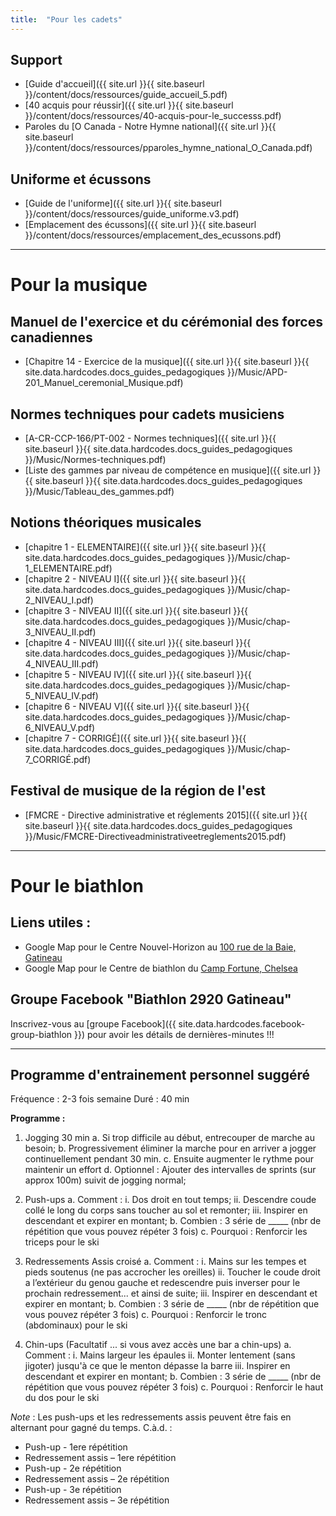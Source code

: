 ```yaml
---
title:  "Pour les cadets"  
---
```


## Support

- [Guide d'accueil]({{ site.url }}{{ site.baseurl }}/content/docs/ressources/guide_accueil_5.pdf)
- [40 acquis pour réussir]({{ site.url }}{{ site.baseurl }}/content/docs/ressources/40-acquis-pour-le_successs.pdf)
- Paroles du [O Canada - Notre Hymne national]({{ site.url }}{{ site.baseurl }}/content/docs/ressources/pparoles_hymne_national_O_Canada.pdf)

## Uniforme et écussons

- [Guide de l'uniforme]({{ site.url }}{{ site.baseurl }}/content/docs/ressources/guide_uniforme.v3.pdf)
- [Emplacement des écussons]({{ site.url }}{{ site.baseurl }}/content/docs/ressources/emplacement_des_ecussons.pdf)


----

# Pour la musique


## Manuel de l'exercice et du cérémonial des forces canadiennes

* [Chapitre 14 - Exercice de la musique]({{ site.url }}{{ site.baseurl }}{{ site.data.hardcodes.docs_guides_pedagogiques }}/Music/APD-201_Manuel_ceremonial_Musique.pdf)

## Normes techniques pour cadets musiciens

* [A-CR-CCP-166/PT-002 - Normes techniques]({{ site.url }}{{ site.baseurl }}{{ site.data.hardcodes.docs_guides_pedagogiques }}/Music/Normes-techniques.pdf)
* [Liste des gammes par niveau de compétence en musique]({{ site.url }}{{ site.baseurl }}{{ site.data.hardcodes.docs_guides_pedagogiques }}/Music/Tableau_des_gammes.pdf)

## Notions théoriques musicales

* [chapitre 1 - ELEMENTAIRE]({{ site.url }}{{ site.baseurl }}{{ site.data.hardcodes.docs_guides_pedagogiques }}/Music/chap-1_ELEMENTAIRE.pdf)
* [chapitre 2 - NIVEAU I]({{ site.url }}{{ site.baseurl }}{{ site.data.hardcodes.docs_guides_pedagogiques }}/Music/chap-2_NIVEAU_I.pdf)
* [chapitre 3 - NIVEAU II]({{ site.url }}{{ site.baseurl }}{{ site.data.hardcodes.docs_guides_pedagogiques }}/Music/chap-3_NIVEAU_II.pdf)
* [chapitre 4 - NIVEAU III]({{ site.url }}{{ site.baseurl }}{{ site.data.hardcodes.docs_guides_pedagogiques }}/Music/chap-4_NIVEAU_III.pdf)
* [chapitre 5 - NIVEAU IV]({{ site.url }}{{ site.baseurl }}{{ site.data.hardcodes.docs_guides_pedagogiques }}/Music/chap-5_NIVEAU_IV.pdf)
* [chapitre 6 - NIVEAU V]({{ site.url }}{{ site.baseurl }}{{ site.data.hardcodes.docs_guides_pedagogiques }}/Music/chap-6_NIVEAU_V.pdf)
* [chapitre 7 - CORRIGÉ]({{ site.url }}{{ site.baseurl }}{{ site.data.hardcodes.docs_guides_pedagogiques }}/Music/chap-7_CORRIGÉ.pdf)

## Festival de musique de la région de l'est

* [FMCRE - Directive administrative et réglements 2015]({{ site.url }}{{ site.baseurl }}{{ site.data.hardcodes.docs_guides_pedagogiques }}/Music/FMCRE-Directiveadministrativeetreglements2015.pdf)

----

# Pour le biathlon


## Liens utiles :

- Google Map pour le Centre Nouvel-Horizon au [100 rue de la Baie, Gatineau](https://maps.google.com/maps?sll=45.4612739,-75.6957445&sspn=0.0057793,0.0109864&q=100+Rue+de+la+Baie,+Gatineau,+QC+J8T+3H7,+Canada&output=classic&dg=ntvb)
- Google Map pour le Centre de biathlon du [Camp Fortune, Chelsea](https://maps.google.com/maps?ll=45.5074825,-75.8563903&z=16&cid=1240015319426570797&q=Camp+Fortune+Biathlon+Range&output=classic&dg=ntv)


## Groupe Facebook "Biathlon 2920 Gatineau"

Inscrivez-vous au [groupe Facebook]({{ site.data.hardcodes.facebook-group-biathlon }}) pour avoir les détails de dernières-minutes !!!

---

## Programme d'entrainement personnel suggéré

Fréquence : 2-3 fois semaine 
Duré : 40 min

**Programme :**

1. Jogging 30 min
  a. Si trop difficile au début, entrecouper de marche au besoin;
  b. Progressivement éliminer la marche pour en arriver a jogger continuellement pendant 30 min.
  c. Ensuite augmenter le rythme pour maintenir un effort
  d. Optionnel : Ajouter des intervalles de sprints (sur approx 100m) suivit de jogging normal;

2. Push-ups
  a. Comment :
    i. Dos droit en tout temps;
    ii. Descendre coude collé le long du corps sans toucher au sol et remonter;
    iii. Inspirer en descendant et expirer en montant;
  b. Combien : 3 série de _____ (nbr de répétition que vous pouvez répéter 3 fois)
  c. Pourquoi : Renforcir les triceps pour le ski

3. Redressements Assis croisé
  a. Comment :
    i. Mains sur les tempes et pieds soutenus (ne pas accrocher les oreilles)
    ii. Toucher le coude droit a l’extérieur du genou gauche et redescendre puis inverser pour le prochain redressement... et ainsi de suite;
    iii. Inspirer en descendant et expirer en montant;
  b. Combien : 3 série de _____ (nbr de répétition que vous pouvez répéter 3 fois)
  c. Pourquoi : Renforcir le tronc (abdominaux) pour le ski

4. Chin-ups (Facultatif ... si vous avez accès une bar a chin-ups)
  a. Comment :
    i. Mains largeur les épaules
    ii. Monter lentement (sans jigoter) jusqu'à ce que le menton dépasse la barre
    iii. Inspirer en descendant et expirer en montant;
  b. Combien : 3 série de _____ (nbr de répétition que vous pouvez répéter 3 fois)
  c. Pourquoi : Renforcir le haut du dos pour le ski


*Note* : Les push-ups et les redressements assis peuvent être fais en alternant pour gagné du temps. C.à.d. :
- Push-up - 1ere répétition
- Redressement assis – 1ere répétition
- Push-up - 2e répétition
- Redressement assis – 2e répétition
- Push-up - 3e répétition
- Redressement assis – 3e répétition


